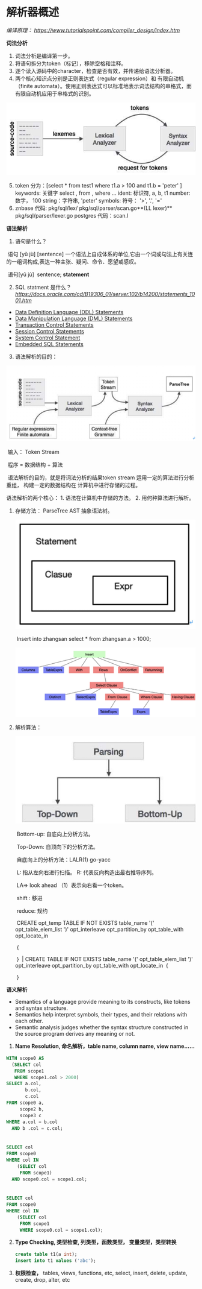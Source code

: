 # 解析器概述

*编译原理：* *https://www.tutorialspoint.com/compiler_design/index.htm*

**词法分析**

1. 词法分析是编译第一步。
2. 将语句拆分为token（标记），移除空格和注释。
3. 逐个读入源码中的character，检查是否有效，并传递给语法分析器。
4. 两个核心知识点分别是正则表达式（regular expression）和 有限自动机（finite automata）。使用正则表达式可以标准地表示词法结构的串格式，而有限自动机应用于串格式的识别。

![1](images/1.png)

5.  token 分为：[select * from test1 where t1.a > 100 and t1.b = 'peter' ]
   keywords: 关键字 select , from , where  ...
   ident: 标识符, a, b, t1
   number: 数字， 100
   string：字符串, 'peter'
   symbols: 符号： '>',  '.',  '='
6. znbase 代码: pkg/sql/lex/  pkg/sql/parser/scan.go**(LL lexer)**  pkg/sql/parser/lexer.go
   postgres 代码：scan.l



**语法解析**

1. 语句是什么？

​            语句 [yǔ jù]  [sentence] 一个语法上自成体系的单位,它由一个词或句法上有关连的一组词构成,表达一种主张、疑问、命令、愿望或感叹。

​            语句[yǔ jù]
​            sentence; **statement**

2. SQL statment 是什么？  *https://docs.oracle.com/cd/B19306_01/server.102/b14200/statements_1001.htm*

- [Data Definition Language (DDL) Statements](https://docs.oracle.com/cd/B19306_01/server.102/b14200/statements_1001.htm#i2099120)
- [Data Manipulation Language (DML) Statements](https://docs.oracle.com/cd/B19306_01/server.102/b14200/statements_1001.htm#i2099257)
- [Transaction Control Statements](https://docs.oracle.com/cd/B19306_01/server.102/b14200/statements_1001.htm#i2099286)
- [Session Control Statements](https://docs.oracle.com/cd/B19306_01/server.102/b14200/statements_1001.htm#i2099318)
- [System Control Statement](https://docs.oracle.com/cd/B19306_01/server.102/b14200/statements_1001.htm#i2099335)
- [Embedded SQL Statements](https://docs.oracle.com/cd/B19306_01/server.102/b14200/statements_1001.htm#i2099350)

3. 语法解析的目的：

![2](images/2.jpg)

​     输入： Token Stream

​     程序 = 数据结构 + 算法

​     语法解析的目的，就是将词法分析的结果token stream 运用一定的算法进行分析重组， 构建一定的数据结构在   计算机中进行存储的过程。

语法解析的两个核心： 1.  语法在计算机中存储的方法。 2. 用何种算法进行解析。

1. 存储方法： ParseTree AST 抽象语法树。

   ![3](images/3.jpg)

   ​        Insert into zhangsan select * from zhangsan.a > 1000;

   ![4](images/4.jpg)

2. 解析算法：

   ![5](images/5.jpg)

   ​		 Bottom-up: 自底向上分析方法。

   ​         Top-Down: 自顶向下的分析方法。

   ​         自底向上的分析方法：LALR(1)  go-yacc

   ​         L: 指从左向右进行扫描。 R: 代表反向构造出最右推导序列。

   ​         LA=> look ahead （1）表示向右看一个token。

   ​        shift : 移进

   ​        reduce: 规约

   ​        CREATE opt_temp TABLE IF NOT EXISTS table_name '(' opt_table_elem_list ')' opt_interleave opt_partition_by opt_table_with opt_locate_in

   ​         {

   ​         }
   ​         | CREATE TABLE IF NOT EXISTS table_name '(' opt_table_elem_list ')' opt_interleave opt_partition_by opt_table_with opt_locate_in
   ​         {

   ​         }

**语义解析**

- Semantics of a language provide meaning to its constructs, like tokens and syntax structure.  
- Semantics help interpret symbols, their types, and their relations with each other.
- Semantic analysis judges whether the syntax structure constructed in the source program derives any meaning or not.

1. **Name Resolution, 命名解析，table name, column name, view name......**

```SQL
WITH scope0 AS
  (SELECT col
   FROM scope1
   WHERE scope1.col > 2000)
SELECT a.col,
       b.col,
       c.col
FROM scope0 a,
     scope2 b,
     scope3 c
WHERE a.col = b.col
  AND b .col = c.col;
 
 
SELECT col
FROM scope0
WHERE col IN
    (SELECT col
     FROM scope1)
  AND scope0.col = scope1.col;
 
 
SELECT col
FROM scope0
WHERE col IN
    (SELECT col
     FROM scope1
     WHERE scope0.col = scope1.col);
```

2. **Type Checking, 类型检查, 列类型，函数类型， 变量类型，类型转换**

   ```sql
   create table t1(a int);
   insert into t1 values ('abc');
   ```

3. **权限检查，** tables, views, functions, etc,  select, insert, delete, update, create, drop, alter, etc